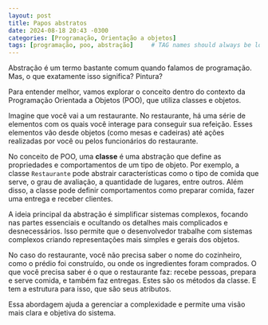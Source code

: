 ```yaml
---
layout: post
title: Papos abstratos
date: 2024-08-18 20:43 -0300
categories: [Programação, Orientação a objetos]
tags: [programação, poo, abstração]     # TAG names should always be lowercase
---
```

Abstração é um termo bastante comum quando falamos de programação. Mas, o que exatamente isso significa? Pintura?

Para entender melhor, vamos explorar o conceito dentro do contexto da Programação Orientada a Objetos (POO), que utiliza classes e objetos.

Imagine que você vai a um restaurante. No restaurante, há uma série de elementos com os quais você interage para conseguir sua refeição. Esses elementos vão desde objetos (como mesas e cadeiras) até ações realizadas por você ou pelos funcionários do restaurante.

No conceito de POO, uma **classe** é uma abstração que define as propriedades e comportamentos de um tipo de objeto. Por exemplo, a classe `Restaurante` pode abstrair características como o tipo de comida que serve, o grau de avaliação, a quantidade de lugares, entre outros. Além disso, a classe pode definir comportamentos como preparar comida, fazer uma entrega e receber clientes.

A ideia principal da abstração é simplificar sistemas complexos, focando nas partes essenciais e ocultando os detalhes mais complicados e desnecessários. Isso permite que o desenvolvedor trabalhe com sistemas complexos criando representações mais simples e gerais dos objetos.

No caso do restaurante, você não precisa saber o nome do cozinheiro, como o prédio foi construído, ou onde os ingredientes foram comprados. O que você precisa saber é o que o restaurante faz: recebe pessoas, prepara e serve comida, e também faz entregas. Estes são os métodos da classe. E tem a estrutura para isso, que são seus atributos.

Essa abordagem ajuda a gerenciar a complexidade e permite uma visão mais clara e objetiva do sistema.